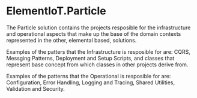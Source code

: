# ElementIoT.Particle

The Particle solution contains the projects resposible for the infrastructure and operational aspects that make up the base of the domain contexts represented in the other, elemental based, solutions.

Examples of the patters that the Infrastructure is resposible for are: CQRS, Messging Patterns, Deployment and Setup Scripts, and classes that represent base concept from which classes in other projects derive from.

Examples of the patterns that the Operational is resposible for are: Configuration, Error Handling, Logging and Tracing, Shared Utilities, Validation and Security.
